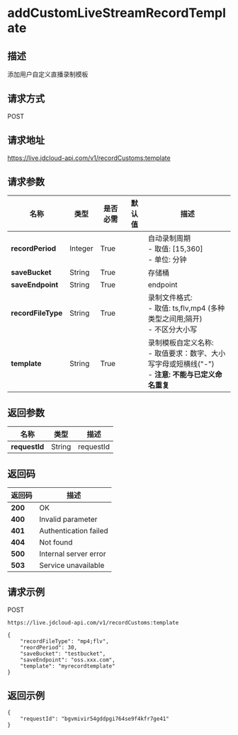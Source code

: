 # addCustomLiveStreamRecordTemplate


## 描述
添加用户自定义直播录制模板


## 请求方式
POST

## 请求地址
https://live.jdcloud-api.com/v1/recordCustoms:template


## 请求参数
|名称|类型|是否必需|默认值|描述|
|---|---|---|---|---|
|**recordPeriod**|Integer|True| |自动录制周期<br>- 取值: [15,360]<br>- 单位: 分钟<br>|
|**saveBucket**|String|True| |存储桶<br>|
|**saveEndpoint**|String|True| |endpoint<br>|
|**recordFileType**|String|True| |录制文件格式:<br>- 取值: ts,flv,mp4 (多种类型之间用;隔开)<br>- 不区分大小写<br>|
|**template**|String|True| |录制模板自定义名称:<br> - 取值要求：数字、大小写字母或短横线("-")<br> - <b>注意: 不能与已定义命名重复</b><br>|


## 返回参数
|名称|类型|描述|
|---|---|---|
|**requestId**|String|requestId|


## 返回码
|返回码|描述|
|---|---|
|**200**|OK|
|**400**|Invalid parameter|
|**401**|Authentication failed|
|**404**|Not found|
|**500**|Internal server error|
|**503**|Service unavailable|

## 请求示例
POST
```
https://live.jdcloud-api.com/v1/recordCustoms:template
```

```
{
    "recordFileType": "mp4;flv", 
    "reordPeriod": 30, 
    "saveBucket": "testbucket", 
    "saveEndpoint": "oss.xxx.com", 
    "template": "myrecordtemplate"
}
```

## 返回示例
```
{
    "requestId": "bgvmivir54gddpgi764se9f4kfr7ge41"
}
```

